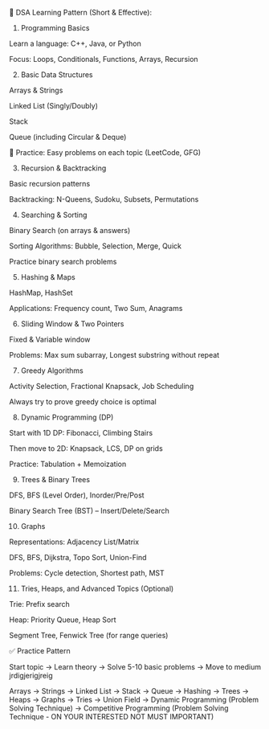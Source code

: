 🔁 DSA Learning Pattern (Short & Effective):
1. Programming Basics

Learn a language: C++, Java, or Python

Focus: Loops, Conditionals, Functions, Arrays, Recursion

2. Basic Data Structures

Arrays & Strings

Linked List (Singly/Doubly)

Stack

Queue (including Circular & Deque)

🧠 Practice: Easy problems on each topic (LeetCode, GFG)

3. Recursion & Backtracking

Basic recursion patterns

Backtracking: N-Queens, Sudoku, Subsets, Permutations

4. Searching & Sorting

Binary Search (on arrays & answers)

Sorting Algorithms: Bubble, Selection, Merge, Quick

Practice binary search problems

5. Hashing & Maps

HashMap, HashSet

Applications: Frequency count, Two Sum, Anagrams

6. Sliding Window & Two Pointers

Fixed & Variable window

Problems: Max sum subarray, Longest substring without repeat

7. Greedy Algorithms

Activity Selection, Fractional Knapsack, Job Scheduling

Always try to prove greedy choice is optimal

8. Dynamic Programming (DP)

Start with 1D DP: Fibonacci, Climbing Stairs

Then move to 2D: Knapsack, LCS, DP on grids

Practice: Tabulation + Memoization

9. Trees & Binary Trees

DFS, BFS (Level Order), Inorder/Pre/Post

Binary Search Tree (BST) – Insert/Delete/Search

10. Graphs

Representations: Adjacency List/Matrix

DFS, BFS, Dijkstra, Topo Sort, Union-Find

Problems: Cycle detection, Shortest path, MST

11. Tries, Heaps, and Advanced Topics (Optional)

Trie: Prefix search

Heap: Priority Queue, Heap Sort

Segment Tree, Fenwick Tree (for range queries)

✅ Practice Pattern

Start topic → Learn theory → Solve 5-10 basic problems → Move to medium  jrdigjerigjreig


Arrays → Strings → Linked List → Stack  → Queue → Hashing → Trees → Heaps → Graphs → Tries →  Union Field → Dynamic Programming (Problem Solving Technique) → Competitive Programming (Problem Solving Technique - ON YOUR INTERESTED NOT MUST IMPORTANT)